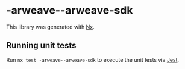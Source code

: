 # -arweave--arweave-sdk

This library was generated with [Nx](https://nx.dev).

## Running unit tests

Run `nx test -arweave--arweave-sdk` to execute the unit tests via [Jest](https://jestjs.io).
